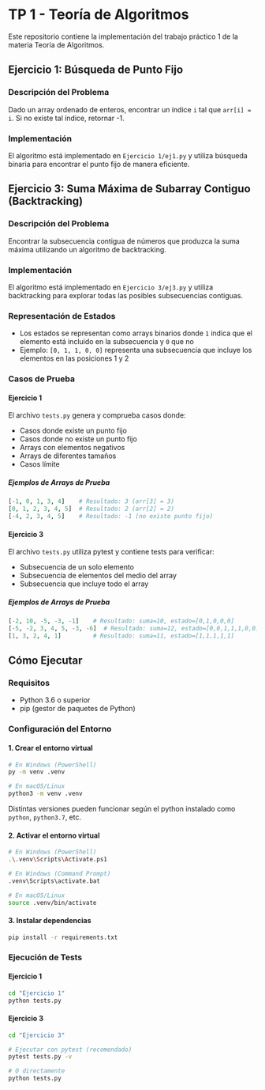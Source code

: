 # TP 1 - Teoría de Algoritmos

Este repositorio contiene la implementación del trabajo práctico 1 de la materia Teoría de Algoritmos.

## Ejercicio 1: Búsqueda de Punto Fijo

### Descripción del Problema

Dado un array ordenado de enteros, encontrar un índice `i` tal que `arr[i] = i`. Si no existe tal índice, retornar -1.

### Implementación

El algoritmo está implementado en `Ejercicio 1/ej1.py` y utiliza búsqueda binaria para encontrar el punto fijo de manera eficiente.

## Ejercicio 3: Suma Máxima de Subarray Contiguo (Backtracking)

### Descripción del Problema

Encontrar la subsecuencia contigua de números que produzca la suma máxima utilizando un algoritmo de backtracking.

### Implementación

El algoritmo está implementado en `Ejercicio 3/ej3.py` y utiliza backtracking para explorar todas las posibles subsecuencias contiguas.

### Representación de Estados

- Los estados se representan como arrays binarios donde `1` indica que el elemento está incluido en la subsecuencia y `0` que no
- Ejemplo: `[0, 1, 1, 0, 0]` representa una subsecuencia que incluye los elementos en las posiciones 1 y 2

### Casos de Prueba

#### Ejercicio 1

El archivo `tests.py` genera y comprueba casos donde:

- Casos donde existe un punto fijo
- Casos donde no existe un punto fijo
- Arrays con elementos negativos
- Arrays de diferentes tamaños
- Casos límite

##### Ejemplos de Arrays de Prueba

```python
[-1, 0, 1, 3, 4]    # Resultado: 3 (arr[3] = 3)
[0, 1, 2, 3, 4, 5]  # Resultado: 2 (arr[2] = 2)
[-4, 2, 3, 4, 5]    # Resultado: -1 (no existe punto fijo)
```

#### Ejercicio 3

El archivo `tests.py` utiliza pytest y contiene tests para verificar:

- Subsecuencia de un solo elemento
- Subsecuencia de elementos del medio del array
- Subsecuencia que incluye todo el array

##### Ejemplos de Arrays de Prueba

```python
[-2, 10, -5, -3, -1]    # Resultado: suma=10, estado=[0,1,0,0,0]
[-5, -2, 3, 4, 5, -3, -6]  # Resultado: suma=12, estado=[0,0,1,1,1,0,0]  
[1, 3, 2, 4, 1]         # Resultado: suma=11, estado=[1,1,1,1,1]
```

## Cómo Ejecutar

### Requisitos

- Python 3.6 o superior
- pip (gestor de paquetes de Python)

### Configuración del Entorno

#### 1. Crear el entorno virtual

```bash
# En Windows (PowerShell)
py -m venv .venv

# En macOS/Linux
python3 -m venv .venv
```
Distintas versiones pueden funcionar según el python
instalado como `python`, `python3.7`, etc.

#### 2. Activar el entorno virtual

```bash
# En Windows (PowerShell)
.\.venv\Scripts\Activate.ps1

# En Windows (Command Prompt)
.venv\Scripts\activate.bat

# En macOS/Linux
source .venv/bin/activate
```

#### 3. Instalar dependencias

```bash
pip install -r requirements.txt
```

### Ejecución de Tests

#### Ejercicio 1

```bash
cd "Ejercicio 1"
python tests.py
```

#### Ejercicio 3

```bash
cd "Ejercicio 3"

# Ejecutar con pytest (recomendado)
pytest tests.py -v

# O directamente
python tests.py
```